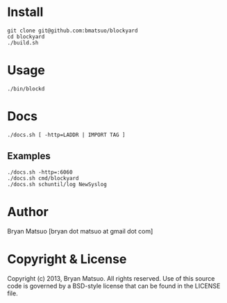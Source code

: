 Install
=======

    git clone git@github.com:bmatsuo/blockyard
    cd blockyard
    ./build.sh

Usage
=====

    ./bin/blockd

Docs
====

    ./docs.sh [ -http=LADDR | IMPORT TAG ]

Examples
--------

    ./docs.sh -http=:6060
    ./docs.sh cmd/blockyard
    ./docs.sh schuntil/log NewSyslog

Author
======

Bryan Matsuo [bryan dot matsuo at gmail dot com]

Copyright & License
===================

Copyright (c) 2013, Bryan Matsuo.
All rights reserved.
Use of this source code is governed by a BSD-style license that can be
found in the LICENSE file.
